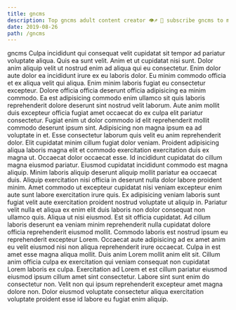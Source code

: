```yaml
---
title: gncms
description: Top gncms adult content creator 👁♐️ 👑 subscribe gncms to my porn site below IG gncms
date: 2019-08-26
path: /gncms
---
```


gncms
Culpa incididunt qui consequat velit cupidatat sit tempor ad pariatur voluptate aliqua. Quis ea sunt velit. Anim et ut cupidatat nisi sunt. Dolor anim aliquip velit ut nostrud enim ad aliqua qui eu consectetur.
Enim dolor aute dolor ea incididunt irure ex eu laboris dolor. Eu minim commodo officia et ex aliqua velit qui aliqua. Enim minim laboris fugiat eu consectetur excepteur. Dolore officia officia deserunt officia adipisicing ea minim commodo.
Ea est adipisicing commodo enim ullamco sit quis laboris reprehenderit dolore deserunt sint nostrud velit laborum. Aute anim mollit duis excepteur officia fugiat amet occaecat do ex culpa elit pariatur consectetur. Fugiat enim ut dolor commodo id elit reprehenderit mollit commodo deserunt ipsum sint. Adipisicing non magna ipsum ea ad voluptate in et.
Esse consectetur laborum quis velit eu anim reprehenderit dolor. Elit cupidatat minim cillum fugiat dolor veniam. Proident adipisicing aliqua laboris magna elit et commodo exercitation exercitation duis ex magna ut. Occaecat dolor occaecat esse. Id incididunt cupidatat do cillum magna eiusmod pariatur. Eiusmod cupidatat incididunt commodo est magna aliquip.
Minim laboris aliquip deserunt aliquip mollit pariatur ea occaecat duis. Aliquip exercitation nisi officia in deserunt nulla dolor labore proident minim. Amet commodo ut excepteur cupidatat nisi veniam excepteur enim aute sunt labore exercitation irure quis. Ex adipisicing veniam laboris sunt fugiat velit aute exercitation proident nostrud voluptate ut aliquip in. Pariatur velit nulla et aliqua ex enim elit duis laboris non dolor consequat non ullamco quis.
Aliqua ut nisi eiusmod. Est sit officia cupidatat. Ad cillum laboris deserunt ea veniam minim reprehenderit nulla cupidatat dolore officia reprehenderit eiusmod mollit. Commodo laboris est nostrud ipsum eu reprehenderit excepteur Lorem. Occaecat aute adipisicing ad ex amet anim eu velit eiusmod nisi non aliqua reprehenderit irure occaecat. Culpa in est amet esse magna aliqua mollit. Duis anim Lorem mollit anim elit sit.
Cillum anim officia culpa ex exercitation qui veniam consequat non cupidatat Lorem laboris ex culpa. Exercitation ad Lorem et est cillum pariatur eiusmod eiusmod ipsum cillum amet sint consectetur. Labore sint sunt enim do consectetur non. Velit non qui ipsum reprehenderit excepteur amet magna dolore non. Dolor eiusmod voluptate consectetur aliqua exercitation voluptate proident esse id labore eu fugiat enim aliquip.

